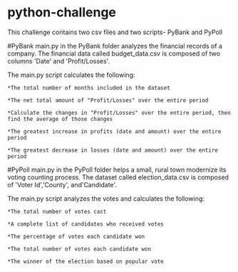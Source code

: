 # python-challenge
This challenge contains two csv files and two scripts- PyBank and PyPoll

#PyBank 
main.py in the PyBank folder analyzes the financial records of a company. The financial data called budget_data.csv is composed of two columns 'Date' and 'Profit/Losses'. 

The main.py script calculates the following:

    *The total number of months included in the dataset
  
    *The net total amount of "Profit/Losses" over the entire period
  
    *Calculate the changes in "Profit/Losses" over the entire period, then find the average of those changes
  
    *The greatest increase in profits (date and amount) over the entire period
  
    *The greatest decrease in losses (date and amount) over the entire period
     
#PyPoll
main.py in the PyPoll folder helps a small, rural town modernize its voting counting process. The dataset called election_data.csv is composed of 'Voter Id','County', and'Candidate'.

The main.py script analyzes the votes and calculates the following:

    *The total number of votes cast
   
    *A complete list of candidates who received votes
   
    *The percentage of votes each candidate won
   
    *The total number of votes each candidate won
   
    *The winner of the election based on popular vote
